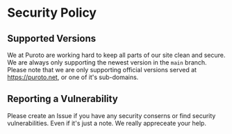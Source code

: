 # Security Policy

## Supported Versions

We at Puroto are working hard to keep all parts of our site clean and secure. We are always only supporting the newest version in the `main` branch. Please note that we are only supporting official versions served at https://puroto.net, or one of it's sub-domains.

## Reporting a Vulnerability

Please create an Issue if you have any security conserns or find security vulnerabilities. Even if it's just a note. We really appreceate your help.
